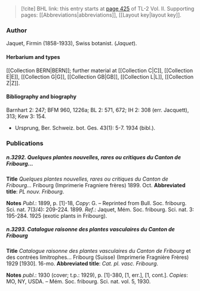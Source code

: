 > [!cite] BHL link: this entry starts at [page 425](https://www.biodiversitylibrary.org/item/103253#page/451/mode/1up) of TL-2 Vol. II.
> Supporting pages: [[Abbreviations|abbreviations]], [[Layout key|layout key]].

### Author

Jaquet, Firmin (1858-1933), Swiss botanist. (*Jaquet*).

#### Herbarium and types

[[Collection BERN|BERN]]; further material at [[Collection C|C]], [[Collection E|E]], [[Collection G|G]], [[Collection GB|GB]], [[Collection L|L]], [[Collection Z|Z]].

#### Bibliography and biography

Barnhart 2: 247; BFM 960, 1226a; BL 2: 571, 672; IH 2: 308 (err. Jacquett), 313; Kew 3: 154.
- Ursprung, Ber. Schweiz. bot. Ges. 43(1): 5-7. 1934 (bibl.).

### Publications

##### n.3292. Quelques plantes nouvelles, rares ou critiques du Canton de Fribourg...

**Title**
*Quelques plantes nouvelles, rares ou critiques du Canton de Fribourg...* Fribourg (Imprimerie Fragniere frères) 1899. Oct.
**Abbreviated title**: *PL nouv. Fribourg*.

**Notes**
*Publ*.: 1899, p. \[1\]-18, *Copy*: G. – Reprinted from Bull. Soc. fribourg. Sci. nat. 7(3/4): 209-224. 1899.
*Ref*.: Jaquet, Mém. Soc. fribourg. Sci. nat. 3: 195-284. 1925 (exotic plants in Fribourg).

##### n.3293. Catalogue raisonne des plantes vasculaires du Canton de Fribourg

**Title**
*Catalogue raisonne des plantes vasculaires du Canton de Fribourg* et des contrées limitrophes... Fribourg (Suisse) (Imprimerie Fragnière Frères) 1929 \[1930\]. 16-mo.
**Abbreviated title**: *Cat. pl. vasc. Fribourg*.

**Notes**
*publ*.: 1930 (cover; t.p.: 1929), p. \[1\]-380, \[1, err.\], \[1, cont.\]. *Copies*: MO, NY, USDA. – Mém. Soc. fribourg. Sci. nat. vol. 5, 1930.

